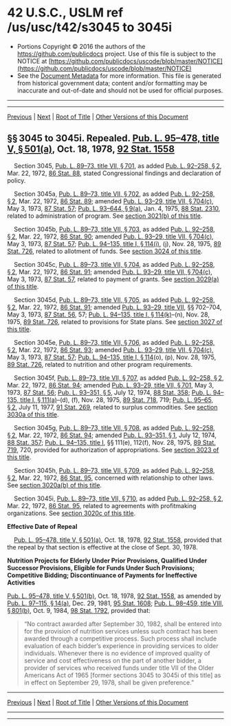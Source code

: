 ---
---

# 42 U.S.C., USLM ref /us/usc/t42/s3045 to 3045i

* Portions Copyright © 2016 the authors of the https://github.com/publicdocs project.
  Use of this file is subject to the NOTICE at [https://github.com/publicdocs/uscode/blob/master/NOTICE](https://github.com/publicdocs/uscode/blob/master/NOTICE)
* See the [Document Metadata](././../../../../..//README.md) for more information.
  This file is generated from historical government data; content and/or formatting may be inaccurate and out-of-date and should not be used for official purposes.

----------
----------

[Previous](./../../../../..//us/usc/t42/ch35/schVII/m__us_usc_t42_ch35_schVII.md) | [Next](./../../../../..//us/usc/t42/ch35/schVIII/m__us_usc_t42_ch35_schVIII.md) | [Root of Title](./../../../../../) | [Other Versions of this Document](https://publicdocs.github.io/go/links?ns=uslm&ref=%2Fus%2Fusc%2Ft42%2Fs3045+to+3045i)

## §§ 3045 to 3045i. Repealed. [Pub. L. 95–478, title V, § 501(a)][/us/pl/95/478/s501/a], Oct. 18, 1978, [92 Stat. 1558][/us/stat/92/1558]

    Section 3045, [Pub. L. 89–73, title VII, § 701][/us/pl/89/73/s701], as added [Pub. L. 92–258, § 2][/us/pl/92/258/s2], Mar. 22, 1972, [86 Stat. 88][/us/stat/86/88], stated Congressional findings and declaration of policy.

    Section 3045a, [Pub. L. 89–73, title VII, § 702][/us/pl/89/73/s702], as added [Pub. L. 92–258, § 2][/us/pl/92/258/s2], Mar. 22, 1972, [86 Stat. 89][/us/stat/86/89]; amended [Pub. L. 93–29, title VII, § 704(c)][/us/pl/93/29/s704/c], May 3, 1973, [87 Stat. 57][/us/stat/87/57]; [Pub. L. 93–644, § 9(a)][/us/pl/93/644/s9/a], Jan. 4, 1975, [88 Stat. 2310][/us/stat/88/2310], related to administration of program. See [section 3021(b) of this title][/us/usc/t42/s3021/b].

    Section 3045b, [Pub. L. 89–73, title VII, § 703][/us/pl/89/73/s703], as added [Pub. L. 92–258, § 2][/us/pl/92/258/s2], Mar. 22, 1972, [86 Stat. 90][/us/stat/86/90]; amended [Pub. L. 93–29, title VII, § 704(c)][/us/pl/93/29/s704/c], May 3, 1973, [87 Stat. 57][/us/stat/87/57]; [Pub. L. 94–135, title I, § 114(i)][/us/pl/94/135/s114/i], (j), Nov. 28, 1975, [89 Stat. 726][/us/stat/89/726], related to allotment of funds. See [section 3024 of this title][/us/usc/t42/s3024].

    Section 3045c, [Pub. L. 89–73, title VII, § 704][/us/pl/89/73/s704], as added [Pub. L. 92–258, § 2][/us/pl/92/258/s2], Mar. 22, 1972, [86 Stat. 91][/us/stat/86/91]; amended [Pub. L. 93–29, title VII, § 704(c)][/us/pl/93/29/s704/c], May 3, 1973, [87 Stat. 57][/us/stat/87/57], related to payment of grants. See [section 3029(a) of this title][/us/usc/t42/s3029/a].

    Section 3045d, [Pub. L. 89–73, title VII, § 705][/us/pl/89/73/s705], as added [Pub. L. 92–258, § 2][/us/pl/92/258/s2], Mar. 22, 1972, [86 Stat. 91][/us/stat/86/91]; amended [Pub. L. 93–29, title VII][/us/pl/93/29], §§ 702–704, May 3, 1973, [87 Stat. 56][/us/stat/87/56], 57; [Pub. L. 94–135, title I, § 114(k)][/us/pl/94/135/s114/k]–(n), Nov. 28, 1975, [89 Stat. 726][/us/stat/89/726], related to provisions for State plans. See [section 3027 of this title][/us/usc/t42/s3027].

    Section 3045e, [Pub. L. 89–73, title VII, § 706][/us/pl/89/73/s706], as added [Pub. L. 92–258, § 2][/us/pl/92/258/s2], Mar. 22, 1972, [86 Stat. 93][/us/stat/86/93]; amended [Pub. L. 93–29, title VII, § 704(c)][/us/pl/93/29/s704/c], May 3, 1973, [87 Stat. 57][/us/stat/87/57]; [Pub. L. 94–135, title I, § 114][/us/pl/94/135/s114](o), (p), Nov. 28, 1975, [89 Stat. 726][/us/stat/89/726], related to nutrition and other program requirements.

    Section 3045f, [Pub. L. 89–73, title VII, § 707][/us/pl/89/73/s707], as added [Pub. L. 92–258, § 2][/us/pl/92/258/s2], Mar. 22, 1972, [86 Stat. 94][/us/stat/86/94]; amended [Pub. L. 93–29, title VII, § 701][/us/pl/93/29/s701], May 3, 1973, [87 Stat. 56][/us/stat/87/56]; [Pub. L. 93–351, § 5][/us/pl/93/351/s5], July 12, 1974, [88 Stat. 358][/us/stat/88/358]; [Pub. L. 94–135, title I, § 111(a)][/us/pl/94/135/s111/a]–(d), (f), Nov. 28, 1975, [89 Stat. 718][/us/stat/89/718], 719; [Pub. L. 95–65, § 2][/us/pl/95/65/s2], July 11, 1977, [91 Stat. 269][/us/stat/91/269], related to surplus commodities. See [section 3030a of this title][/us/usc/t42/s3030a].

    Section 3045g, [Pub. L. 89–73, title VII, § 708][/us/pl/89/73/s708], as added [Pub. L. 92–258, § 2][/us/pl/92/258/s2], Mar. 22, 1972, [86 Stat. 94][/us/stat/86/94]; amended [Pub. L. 93–351, § 1][/us/pl/93/351/s1], July 12, 1974, [88 Stat. 357][/us/stat/88/357]; [Pub. L. 94–135, title I][/us/pl/94/135], §§ 111(e), 112(f), Nov. 28, 1975, [89 Stat. 719][/us/stat/89/719], 720, provided for authorization of appropriations. See [section 3023 of this title][/us/usc/t42/s3023].

    Section 3045h, [Pub. L. 89–73, title VII, § 709][/us/pl/89/73/s709], as added [Pub. L. 92–258, § 2][/us/pl/92/258/s2], Mar. 22, 1972, [86 Stat. 95][/us/stat/86/95], concerned with relationship to other laws. See [section 3020a(b) of this title][/us/usc/t42/s3020a/b].

    Section 3045i, [Pub. L. 89–73, title VII, § 710][/us/pl/89/73/s710], as added [Pub. L. 92–258, § 2][/us/pl/92/258/s2], Mar. 22, 1972, [86 Stat. 95][/us/stat/86/95], related to agreements with profitmaking organizations. See [section 3020c of this title][/us/usc/t42/s3020c].

 __Effective Date of Repeal__ 

    [Pub. L. 95–478, title V, § 501(a)][/us/pl/95/478/s501/a], Oct. 18, 1978, [92 Stat. 1558][/us/stat/92/1558], provided that the repeal by that section is effective at the close of Sept. 30, 1978.

 __Nutrition Projects for Elderly Under Prior Provisions, Qualified Under Successor Provisions, Eligible for Funds Under Such Provisions; Competitive Bidding; Discontinuance of Payments for Ineffective Activities__ 

[Pub. L. 95–478, title V, § 501(b)][/us/pl/95/478/s501/b], Oct. 18, 1978, [92 Stat. 1558][/us/stat/92/1558], as amended by [Pub. L. 97–115, § 14(a)][/us/pl/97/115/s14/a], Dec. 29, 1981, [95 Stat. 1608][/us/stat/95/1608]; [Pub. L. 98–459, title VIII, § 801(b)][/us/pl/98/459/s801/b], Oct. 9, 1984, [98 Stat. 1792][/us/stat/98/1792], provided that: 

> “No contract awarded after September 30, 1982, shall be entered into for the provision of nutrition services unless such contract has been awarded through a competitive process. Such process shall include evaluation of each bidder’s experience in providing services to older individuals. Whenever there is no evidence of improved quality of service and cost effectiveness on the part of another bidder, a provider of services who received funds under title VII of the Older Americans Act of 1965 \[former sections 3045 to 3045i of this title\] as in effect on September 29, 1978, shall be given preference.”

----------

[Previous](./../../../../..//us/usc/t42/ch35/schVII/m__us_usc_t42_ch35_schVII.md) | [Next](./../../../../..//us/usc/t42/ch35/schVIII/m__us_usc_t42_ch35_schVIII.md) | [Root of Title](./../../../../../) | [Other Versions of this Document](https://publicdocs.github.io/go/links?ns=uslm&ref=%2Fus%2Fusc%2Ft42%2Fs3045+to+3045i)

----------
----------

[/us/pl/95/478/s501/a]: https://publicdocs.github.io/go/links?ns=uslm&ref=%2Fus%2Fpl%2F95%2F478%2Fs501%2Fa
[/us/stat/92/1558]: https://publicdocs.github.io/go/links?ns=uslm&ref=%2Fus%2Fstat%2F92%2F1558
[/us/pl/89/73/s701]: https://publicdocs.github.io/go/links?ns=uslm&ref=%2Fus%2Fpl%2F89%2F73%2Fs701
[/us/pl/92/258/s2]: https://publicdocs.github.io/go/links?ns=uslm&ref=%2Fus%2Fpl%2F92%2F258%2Fs2
[/us/stat/86/88]: https://publicdocs.github.io/go/links?ns=uslm&ref=%2Fus%2Fstat%2F86%2F88
[/us/pl/89/73/s702]: https://publicdocs.github.io/go/links?ns=uslm&ref=%2Fus%2Fpl%2F89%2F73%2Fs702
[/us/pl/92/258/s2]: https://publicdocs.github.io/go/links?ns=uslm&ref=%2Fus%2Fpl%2F92%2F258%2Fs2
[/us/stat/86/89]: https://publicdocs.github.io/go/links?ns=uslm&ref=%2Fus%2Fstat%2F86%2F89
[/us/pl/93/29/s704/c]: https://publicdocs.github.io/go/links?ns=uslm&ref=%2Fus%2Fpl%2F93%2F29%2Fs704%2Fc
[/us/stat/87/57]: https://publicdocs.github.io/go/links?ns=uslm&ref=%2Fus%2Fstat%2F87%2F57
[/us/pl/93/644/s9/a]: https://publicdocs.github.io/go/links?ns=uslm&ref=%2Fus%2Fpl%2F93%2F644%2Fs9%2Fa
[/us/stat/88/2310]: https://publicdocs.github.io/go/links?ns=uslm&ref=%2Fus%2Fstat%2F88%2F2310
[/us/usc/t42/s3021/b]: https://publicdocs.github.io/go/links?ns=uslm&ref=%2Fus%2Fusc%2Ft42%2Fs3021%2Fb
[/us/pl/89/73/s703]: https://publicdocs.github.io/go/links?ns=uslm&ref=%2Fus%2Fpl%2F89%2F73%2Fs703
[/us/pl/92/258/s2]: https://publicdocs.github.io/go/links?ns=uslm&ref=%2Fus%2Fpl%2F92%2F258%2Fs2
[/us/stat/86/90]: https://publicdocs.github.io/go/links?ns=uslm&ref=%2Fus%2Fstat%2F86%2F90
[/us/pl/93/29/s704/c]: https://publicdocs.github.io/go/links?ns=uslm&ref=%2Fus%2Fpl%2F93%2F29%2Fs704%2Fc
[/us/stat/87/57]: https://publicdocs.github.io/go/links?ns=uslm&ref=%2Fus%2Fstat%2F87%2F57
[/us/pl/94/135/s114/i]: https://publicdocs.github.io/go/links?ns=uslm&ref=%2Fus%2Fpl%2F94%2F135%2Fs114%2Fi
[/us/stat/89/726]: https://publicdocs.github.io/go/links?ns=uslm&ref=%2Fus%2Fstat%2F89%2F726
[/us/usc/t42/s3024]: https://publicdocs.github.io/go/links?ns=uslm&ref=%2Fus%2Fusc%2Ft42%2Fs3024
[/us/pl/89/73/s704]: https://publicdocs.github.io/go/links?ns=uslm&ref=%2Fus%2Fpl%2F89%2F73%2Fs704
[/us/pl/92/258/s2]: https://publicdocs.github.io/go/links?ns=uslm&ref=%2Fus%2Fpl%2F92%2F258%2Fs2
[/us/stat/86/91]: https://publicdocs.github.io/go/links?ns=uslm&ref=%2Fus%2Fstat%2F86%2F91
[/us/pl/93/29/s704/c]: https://publicdocs.github.io/go/links?ns=uslm&ref=%2Fus%2Fpl%2F93%2F29%2Fs704%2Fc
[/us/stat/87/57]: https://publicdocs.github.io/go/links?ns=uslm&ref=%2Fus%2Fstat%2F87%2F57
[/us/usc/t42/s3029/a]: https://publicdocs.github.io/go/links?ns=uslm&ref=%2Fus%2Fusc%2Ft42%2Fs3029%2Fa
[/us/pl/89/73/s705]: https://publicdocs.github.io/go/links?ns=uslm&ref=%2Fus%2Fpl%2F89%2F73%2Fs705
[/us/pl/92/258/s2]: https://publicdocs.github.io/go/links?ns=uslm&ref=%2Fus%2Fpl%2F92%2F258%2Fs2
[/us/stat/86/91]: https://publicdocs.github.io/go/links?ns=uslm&ref=%2Fus%2Fstat%2F86%2F91
[/us/pl/93/29]: https://publicdocs.github.io/go/links?ns=uslm&ref=%2Fus%2Fpl%2F93%2F29
[/us/stat/87/56]: https://publicdocs.github.io/go/links?ns=uslm&ref=%2Fus%2Fstat%2F87%2F56
[/us/pl/94/135/s114/k]: https://publicdocs.github.io/go/links?ns=uslm&ref=%2Fus%2Fpl%2F94%2F135%2Fs114%2Fk
[/us/stat/89/726]: https://publicdocs.github.io/go/links?ns=uslm&ref=%2Fus%2Fstat%2F89%2F726
[/us/usc/t42/s3027]: https://publicdocs.github.io/go/links?ns=uslm&ref=%2Fus%2Fusc%2Ft42%2Fs3027
[/us/pl/89/73/s706]: https://publicdocs.github.io/go/links?ns=uslm&ref=%2Fus%2Fpl%2F89%2F73%2Fs706
[/us/pl/92/258/s2]: https://publicdocs.github.io/go/links?ns=uslm&ref=%2Fus%2Fpl%2F92%2F258%2Fs2
[/us/stat/86/93]: https://publicdocs.github.io/go/links?ns=uslm&ref=%2Fus%2Fstat%2F86%2F93
[/us/pl/93/29/s704/c]: https://publicdocs.github.io/go/links?ns=uslm&ref=%2Fus%2Fpl%2F93%2F29%2Fs704%2Fc
[/us/stat/87/57]: https://publicdocs.github.io/go/links?ns=uslm&ref=%2Fus%2Fstat%2F87%2F57
[/us/pl/94/135/s114]: https://publicdocs.github.io/go/links?ns=uslm&ref=%2Fus%2Fpl%2F94%2F135%2Fs114
[/us/stat/89/726]: https://publicdocs.github.io/go/links?ns=uslm&ref=%2Fus%2Fstat%2F89%2F726
[/us/pl/89/73/s707]: https://publicdocs.github.io/go/links?ns=uslm&ref=%2Fus%2Fpl%2F89%2F73%2Fs707
[/us/pl/92/258/s2]: https://publicdocs.github.io/go/links?ns=uslm&ref=%2Fus%2Fpl%2F92%2F258%2Fs2
[/us/stat/86/94]: https://publicdocs.github.io/go/links?ns=uslm&ref=%2Fus%2Fstat%2F86%2F94
[/us/pl/93/29/s701]: https://publicdocs.github.io/go/links?ns=uslm&ref=%2Fus%2Fpl%2F93%2F29%2Fs701
[/us/stat/87/56]: https://publicdocs.github.io/go/links?ns=uslm&ref=%2Fus%2Fstat%2F87%2F56
[/us/pl/93/351/s5]: https://publicdocs.github.io/go/links?ns=uslm&ref=%2Fus%2Fpl%2F93%2F351%2Fs5
[/us/stat/88/358]: https://publicdocs.github.io/go/links?ns=uslm&ref=%2Fus%2Fstat%2F88%2F358
[/us/pl/94/135/s111/a]: https://publicdocs.github.io/go/links?ns=uslm&ref=%2Fus%2Fpl%2F94%2F135%2Fs111%2Fa
[/us/stat/89/718]: https://publicdocs.github.io/go/links?ns=uslm&ref=%2Fus%2Fstat%2F89%2F718
[/us/pl/95/65/s2]: https://publicdocs.github.io/go/links?ns=uslm&ref=%2Fus%2Fpl%2F95%2F65%2Fs2
[/us/stat/91/269]: https://publicdocs.github.io/go/links?ns=uslm&ref=%2Fus%2Fstat%2F91%2F269
[/us/usc/t42/s3030a]: https://publicdocs.github.io/go/links?ns=uslm&ref=%2Fus%2Fusc%2Ft42%2Fs3030a
[/us/pl/89/73/s708]: https://publicdocs.github.io/go/links?ns=uslm&ref=%2Fus%2Fpl%2F89%2F73%2Fs708
[/us/pl/92/258/s2]: https://publicdocs.github.io/go/links?ns=uslm&ref=%2Fus%2Fpl%2F92%2F258%2Fs2
[/us/stat/86/94]: https://publicdocs.github.io/go/links?ns=uslm&ref=%2Fus%2Fstat%2F86%2F94
[/us/pl/93/351/s1]: https://publicdocs.github.io/go/links?ns=uslm&ref=%2Fus%2Fpl%2F93%2F351%2Fs1
[/us/stat/88/357]: https://publicdocs.github.io/go/links?ns=uslm&ref=%2Fus%2Fstat%2F88%2F357
[/us/pl/94/135]: https://publicdocs.github.io/go/links?ns=uslm&ref=%2Fus%2Fpl%2F94%2F135
[/us/stat/89/719]: https://publicdocs.github.io/go/links?ns=uslm&ref=%2Fus%2Fstat%2F89%2F719
[/us/usc/t42/s3023]: https://publicdocs.github.io/go/links?ns=uslm&ref=%2Fus%2Fusc%2Ft42%2Fs3023
[/us/pl/89/73/s709]: https://publicdocs.github.io/go/links?ns=uslm&ref=%2Fus%2Fpl%2F89%2F73%2Fs709
[/us/pl/92/258/s2]: https://publicdocs.github.io/go/links?ns=uslm&ref=%2Fus%2Fpl%2F92%2F258%2Fs2
[/us/stat/86/95]: https://publicdocs.github.io/go/links?ns=uslm&ref=%2Fus%2Fstat%2F86%2F95
[/us/usc/t42/s3020a/b]: https://publicdocs.github.io/go/links?ns=uslm&ref=%2Fus%2Fusc%2Ft42%2Fs3020a%2Fb
[/us/pl/89/73/s710]: https://publicdocs.github.io/go/links?ns=uslm&ref=%2Fus%2Fpl%2F89%2F73%2Fs710
[/us/pl/92/258/s2]: https://publicdocs.github.io/go/links?ns=uslm&ref=%2Fus%2Fpl%2F92%2F258%2Fs2
[/us/stat/86/95]: https://publicdocs.github.io/go/links?ns=uslm&ref=%2Fus%2Fstat%2F86%2F95
[/us/usc/t42/s3020c]: https://publicdocs.github.io/go/links?ns=uslm&ref=%2Fus%2Fusc%2Ft42%2Fs3020c
[/us/pl/95/478/s501/a]: https://publicdocs.github.io/go/links?ns=uslm&ref=%2Fus%2Fpl%2F95%2F478%2Fs501%2Fa
[/us/stat/92/1558]: https://publicdocs.github.io/go/links?ns=uslm&ref=%2Fus%2Fstat%2F92%2F1558
[/us/pl/95/478/s501/b]: https://publicdocs.github.io/go/links?ns=uslm&ref=%2Fus%2Fpl%2F95%2F478%2Fs501%2Fb
[/us/stat/92/1558]: https://publicdocs.github.io/go/links?ns=uslm&ref=%2Fus%2Fstat%2F92%2F1558
[/us/pl/97/115/s14/a]: https://publicdocs.github.io/go/links?ns=uslm&ref=%2Fus%2Fpl%2F97%2F115%2Fs14%2Fa
[/us/stat/95/1608]: https://publicdocs.github.io/go/links?ns=uslm&ref=%2Fus%2Fstat%2F95%2F1608
[/us/pl/98/459/s801/b]: https://publicdocs.github.io/go/links?ns=uslm&ref=%2Fus%2Fpl%2F98%2F459%2Fs801%2Fb
[/us/stat/98/1792]: https://publicdocs.github.io/go/links?ns=uslm&ref=%2Fus%2Fstat%2F98%2F1792


